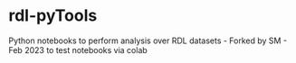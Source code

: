 # rdl-pyTools
Python notebooks to perform analysis over RDL datasets - Forked by SM - Feb 2023 to test notebooks via colab
